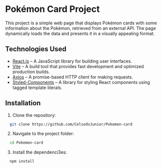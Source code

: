 # Pokémon Card Project

This project is a simple web page that displays Pokémon cards with some information about the Pokémon, retrieved from an external API. The page dynamically loads the data and presents it in a visually appealing format.

## Technologies Used

- [React.js](https://reactjs.org/) – A JavaScript library for building user interfaces.
- [Vite](https://vitejs.dev/) – A build tool that provides fast development and optimized production builds.
- [Axios](https://axios-http.com/) – A promise-based HTTP client for making requests.
- [Styled-Components](https://styled-components.com/) – A library for styling React components using tagged template literals.

## Installation

1. Clone the repository:
```bash
  git clone https://github.com/CelsodvJunior/Pokemon-card
```

2. Navigate to the project folder:
```bash
  cd Pokemon-card
```

3. Install the dependenci3es:
```bash
  npm install
```
